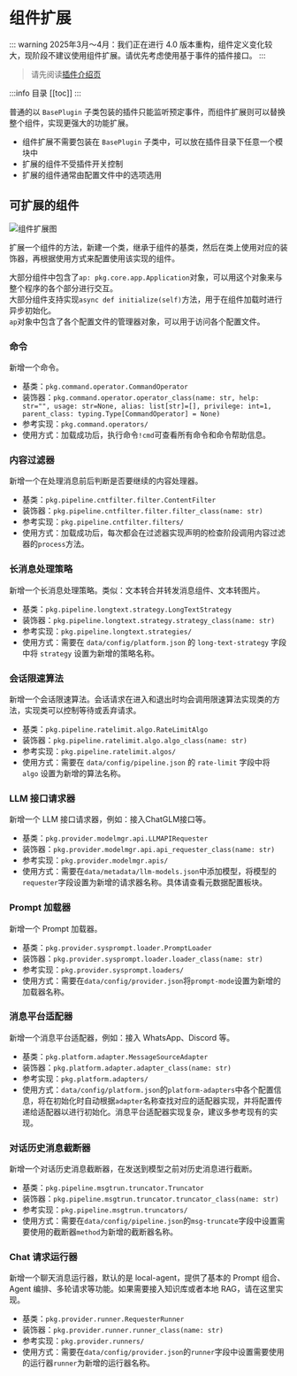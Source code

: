 # 组件扩展

::: warning
2025年3月～4月：我们正在进行 4.0 版本重构，组件定义变化较大，现阶段不建议使用组件扩展。请优先考虑使用基于事件的插件接口。
:::

> 请先阅读[插件介绍页](/plugin/plugin-intro)  

:::info 目录
[[toc]]
:::

普通的以 `BasePlugin` 子类包装的插件只能监听预定事件，而组件扩展则可以替换整个组件，实现更强大的功能扩展。

- 组件扩展不需要包装在 `BasePlugin` 子类中，可以放在插件目录下任意一个模块中
- 扩展的组件不受插件开关控制
- 扩展的组件通常由配置文件中的选项选用

## 可扩展的组件

![组件扩展图](/assets/image/develop_comp_arch_1.png)

扩展一个组件的方法，新建一个类，继承于组件的基类，然后在类上使用对应的装饰器，再根据使用方式来配置使用该实现的组件。

大部分组件中包含了`ap: pkg.core.app.Application`对象，可以用这个对象来与整个程序的各个部分进行交互。  
大部分组件支持实现`async def initialize(self)`方法，用于在组件加载时进行异步初始化。  
`ap`对象中包含了各个配置文件的管理器对象，可以用于访问各个配置文件。

### 命令

新增一个命令。

- 基类：`pkg.command.operator.CommandOperator`
- 装饰器：`pkg.command.operator.operator_class(name: str, help: str="", usage: str=None, alias: list[str]=[], privilege: int=1, parent_class: typing.Type[CommandOperator] = None)`
- 参考实现：`pkg.command.operators/`
- 使用方式：加载成功后，执行命令`!cmd`可查看所有命令和命令帮助信息。

### 内容过滤器

新增一个在处理消息前后判断是否要继续的内容处理器。

- 基类：`pkg.pipeline.cntfilter.filter.ContentFilter`
- 装饰器：`pkg.pipeline.cntfilter.filter.filter_class(name: str)`
- 参考实现：`pkg.pipeline.cntfilter.filters/`
- 使用方式：加载成功后，每次都会在过滤器实现声明的检查阶段调用内容过滤器的`process`方法。

### 长消息处理策略

新增一个长消息处理策略。类似：文本转合并转发消息组件、文本转图片。

- 基类：`pkg.pipeline.longtext.strategy.LongTextStrategy`
- 装饰器：`pkg.pipeline.longtext.strategy.strategy_class(name: str)`
- 参考实现：`pkg.pipeline.longtext.strategies/`
- 使用方式：需要在 `data/config/platform.json` 的 `long-text-strategy` 字段中将 `strategy` 设置为新增的策略名称。

### 会话限速算法

新增一个会话限速算法。会话请求在进入和退出时均会调用限速算法实现类的方法，实现类可以控制等待或丢弃请求。

- 基类：`pkg.pipeline.ratelimit.algo.RateLimitAlgo`
- 装饰器：`pkg.pipeline.ratelimit.algo.algo_class(name: str)`
- 参考实现：`pkg.pipeline.ratelimit.algos/`
- 使用方式：需要在 `data/config/pipeline.json` 的 `rate-limit` 字段中将 `algo` 设置为新增的算法名称。

### LLM 接口请求器

新增一个 LLM 接口请求器，例如：接入ChatGLM接口等。

- 基类：`pkg.provider.modelmgr.api.LLMAPIRequester`
- 装饰器：`pkg.provider.modelmgr.api.api_requester_class(name: str)`
- 参考实现：`pkg.provider.modelmgr.apis/`
- 使用方式：需要在`data/metadata/llm-models.json`中添加模型，将模型的`requester`字段设置为新增的请求器名称。具体请查看元数据配置板块。

### Prompt 加载器

新增一个 Prompt 加载器。

- 基类：`pkg.provider.sysprompt.loader.PromptLoader`
- 装饰器：`pkg.provider.sysprompt.loader.loader_class(name: str)`
- 参考实现：`pkg.provider.sysprompt.loaders/`
- 使用方式：需要在`data/config/provider.json`将`prompt-mode`设置为新增的加载器名称。

### 消息平台适配器

新增一个消息平台适配器，例如：接入 WhatsApp、Discord 等。

- 基类：`pkg.platform.adapter.MessageSourceAdapter`
- 装饰器：`pkg.platform.adapter.adapter_class(name: str)`
- 参考实现：`pkg.platform.adapters/`
- 使用方式：`data/config/platform.json`的`platform-adapters`中各个配置信息，将在初始化时自动根据`adapter`名称查找对应的适配器实现，并将配置传递给适配器以进行初始化。消息平台适配器实现复杂，建议多参考现有的实现。

### 对话历史消息截断器

新增一个对话历史消息截断器，在发送到模型之前对历史消息进行截断。

- 基类：`pkg.pipeline.msgtrun.truncator.Truncator`
- 装饰器：`pkg.pipeline.msgtrun.truncator.truncator_class(name: str)`
- 参考实现：`pkg.pipeline.msgtrun.truncators/`
- 使用方式：需要在`data/config/pipeline.json`的`msg-truncate`字段中设置需要使用的截断器`method`为新增的截断器名称。

### Chat 请求运行器

新增一个聊天消息运行器，默认的是 local-agent，提供了基本的 Prompt 组合、Agent 编排、多轮请求等功能。如果需要接入知识库或者本地 RAG，请在这里实现。

- 基类：`pkg.provider.runner.RequesterRunner`
- 装饰器：`pkg.provider.runner.runner_class(name: str)`
- 参考实现：`pkg.provider.runners/`
- 使用方式：需要在`data/config/provider.json`的`runner`字段中设置需要使用的运行器`runner`为新增的运行器名称。